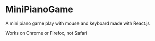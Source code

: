 # MiniPianoGame

A mini piano game play with mouse and keyboard made with React.js

Works on Chrome or Firefox, not Safari

